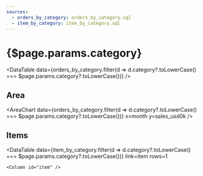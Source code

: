 ```yaml
---
sources:
  - orders_by_category: orders_by_category.sql
  - item_by_category: item_by_category.sql
---
```


# {$page.params.category}

<DataTable
	data={orders_by_category.filter(d => d.category?.toLowerCase() === $page.params.category?.toLowerCase())}
/>

## Area

<AreaChart 
	data={orders_by_category.filter(d => d.category?.toLowerCase() === $page.params.category?.toLowerCase())}
	x=month
	y=sales_usd0k
/>


## Items

<DataTable 
	data={item_by_category.filter(d => d.category?.toLowerCase() === $page.params.category?.toLowerCase())}
	link=item 
	rows=1
>
    <Column id="item" />
</DataTable>